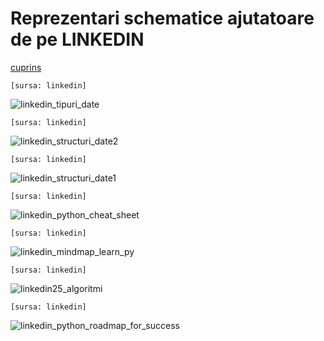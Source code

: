 # Reprezentari schematice ajutatoare de pe LINKEDIN
[cuprins](#cuprins)


`[sursa: linkedin]`

![linkedin_tipuri_date](https://github.com/crchende/python/assets/57460107/d3f6dbdc-3ddb-4d54-8684-4d7f310cb9ac)


`[sursa: linkedin]`

![linkedin_structuri_date2](https://github.com/crchende/python/assets/57460107/ad920dec-3ce5-43ad-b449-02ced8c3e6f1)


`[sursa: linkedin]`

![linkedin_structuri_date1](https://github.com/crchende/python/assets/57460107/23d4b347-6544-47a8-91e8-a565f3c805f4)


`[sursa: linkedin]`

![linkedin_python_cheat_sheet](https://github.com/crchende/python/assets/57460107/d4b0fbcb-b117-4394-bb60-cf9e9e01ab95)


`[sursa: linkedin]`

![linkedin_mindmap_learn_py](https://github.com/crchende/python/assets/57460107/bdb5953e-97e6-46a3-b676-085532101d02)


`[sursa: linkedin]`

![linkedin25_algoritmi](https://github.com/crchende/python/assets/57460107/86b929a8-f5dd-4f9e-b03e-ade6f87b2fb2)


`[sursa: linkedin]`

![linkedin_python_roadmap_for_success](https://github.com/crchende/python/assets/57460107/d058e098-aa88-400d-9c86-25ff0ba46230)
